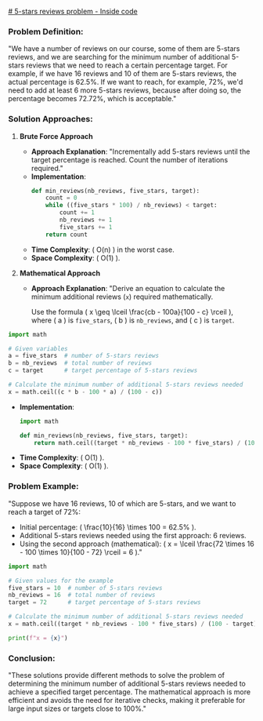 

[# 5-stars reviews problem - Inside code](https://youtu.be/rXcNzfYHwcI?si=cI82GG4UqpDkNRSS)


### Problem Definition:
"We have a number of reviews on our course, some of them are 5-stars reviews, and we are searching for the minimum number of additional 5-stars reviews that we need to reach a certain percentage target. For example, if we have 16 reviews and 10 of them are 5-stars reviews, the actual percentage is 62.5%. If we want to reach, for example, 72%, we'd need to add at least 6 more 5-stars reviews, because after doing so, the percentage becomes 72.72%, which is acceptable."

### Solution Approaches:

1. **Brute Force Approach**
   - **Approach Explanation**:
     "Incrementally add 5-stars reviews until the target percentage is reached. Count the number of iterations required."
   - **Implementation**:
     ```python
     def min_reviews(nb_reviews, five_stars, target):
         count = 0
         while ((five_stars * 100) / nb_reviews) < target:
             count += 1
             nb_reviews += 1
             five_stars += 1
         return count
     ```
   - **Time Complexity**: \( O(n) \) in the worst case.
   - **Space Complexity**: \( O(1) \).

2. **Mathematical Approach**
   - **Approach Explanation**:
     "Derive an equation to calculate the minimum additional reviews (`x`) required mathematically. 
     
     Use the formula \( x \geq \lceil \frac{cb - 100a}{100 - c} \rceil \), where \( a \) is `five_stars`, \( b \) is `nb_reviews`, and \( c \) is `target`.
```python
import math

# Given variables
a = five_stars  # number of 5-stars reviews
b = nb_reviews  # total number of reviews
c = target      # target percentage of 5-stars reviews

# Calculate the minimum number of additional 5-stars reviews needed
x = math.ceil((c * b - 100 * a) / (100 - c))

```
     
   - **Implementation**:
     ```python
     import math
     
     def min_reviews(nb_reviews, five_stars, target):
         return math.ceil((target * nb_reviews - 100 * five_stars) / (100 - target))
     ```
   - **Time Complexity**: \( O(1) \).
   - **Space Complexity**: \( O(1) \).

### Problem Example:
"Suppose we have 16 reviews, 10 of which are 5-stars, and we want to reach a target of 72%:
- Initial percentage: \( \frac{10}{16} \times 100 = 62.5\% \).
- Additional 5-stars reviews needed using the first approach: 6 reviews.
- Using the second approach (mathematical): \( x = \lceil \frac{72 \times 16 - 100 \times 10}{100 - 72} \rceil = 6 \)."
```python
import math

# Given values for the example
five_stars = 10  # number of 5-stars reviews
nb_reviews = 16  # total number of reviews
target = 72      # target percentage of 5-stars reviews

# Calculate the minimum number of additional 5-stars reviews needed
x = math.ceil((target * nb_reviews - 100 * five_stars) / (100 - target))

print(f"x = {x}")

```
### Conclusion:
"These solutions provide different methods to solve the problem of determining the minimum number of additional 5-stars reviews needed to achieve a specified target percentage. The mathematical approach is more efficient and avoids the need for iterative checks, making it preferable for large input sizes or targets close to 100%."